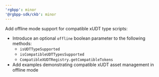 ```yaml
---
'rgbpp': minor
'@rgbpp-sdk/ckb': minor
---
```


Add offline mode support for compatible xUDT type scripts:
- Introduce an optional `offline` boolean parameter to the following methods:
  - `isUDTTypeSupported`
  - `isCompatibleUDTTypesSupported`
  - `CompatibleXUDTRegistry.getCompatibleTokens`
- Add examples demonstrating compatible xUDT asset management in offline mode
